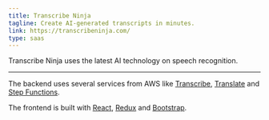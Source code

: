 ```yaml
---
title: Transcribe Ninja
tagline: Create AI-generated transcripts in minutes.
link: https://transcribeninja.com/
type: saas
---
```


Transcribe Ninja uses the latest AI technology on speech recognition.

---

The backend uses several services from AWS like [Transcribe](https://aws.amazon.com/transcribe/), [Translate](https://aws.amazon.com/translate/) and [Step Functions](https://aws.amazon.com/step-functions/).

The frontend is built with [React](https://reactjs.org/), [Redux](https://redux.js.org/) and [Bootstrap](https://getbootstrap.com/).
